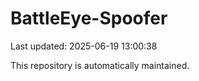 # BattleEye-Spoofer

Last updated: 2025-06-19 13:00:38

This repository is automatically maintained.
